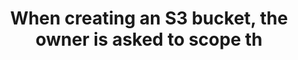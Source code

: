 ---
layout: answer
title: "When creating an S3 bucket, the owner is asked to scope th"
blurb: "AWS buckets are scoped at the regional level."
quid: 273
---
